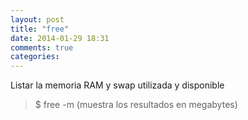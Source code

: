 ```yaml
---
layout: post
title: "free"
date: 2014-01-29 18:31
comments: true
categories: 
---
```

Listar la memoria RAM y swap utilizada y disponible

>$ free -m (muestra los resultados en megabytes)

